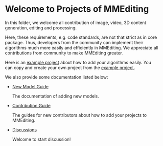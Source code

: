 # Welcome to Projects of MMEditing

In this folder, we welcome all contribution of image, video, 3D content generation, editing and processing.

Here, these requirements, e.g. code standards, are not that strict as in core package.
Thus, developers from the community can implement their algorithms much more easily and efficiently in MMEditing.
We appreciate all contributions from community to make MMEditing greater.

Here is an [example project](./example_project) about how to add your algorithms easily.
You can copy and create your own project from the [example project](./example_project).

We also provide some documentation listed below:

- [New Model Guide](https://mmediting.readthedocs.io/en/dev-1.x/howto/models.html)

  The documentation of adding new models.

- [Contribution Guide](https://mmediting.readthedocs.io/en/dev-1.x/community/contributing.html)

  The guides for new contributors about how to add your projects to MMEditing.

- [Discussions](https://github.com/open-mmlab/mmediting/discussions)

  Welcome to start discussion!
